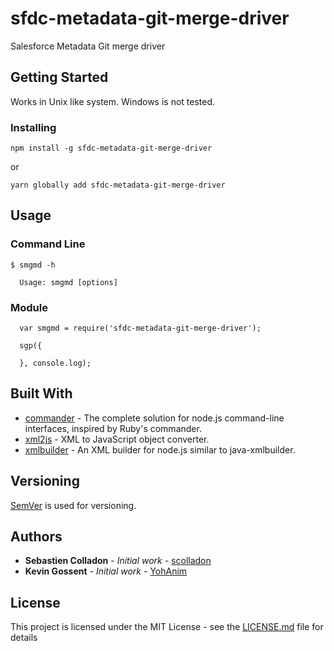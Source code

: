 # sfdc-metadata-git-merge-driver

Salesforce Metadata Git merge driver

## Getting Started

Works in Unix like system.
Windows is not tested.

### Installing

```
npm install -g sfdc-metadata-git-merge-driver
```

or

```
yarn globally add sfdc-metadata-git-merge-driver
```

## Usage

### Command Line

```
$ smgmd -h

  Usage: smgmd [options]
```

### Module

```
  var smgmd = require('sfdc-metadata-git-merge-driver');

  sgp({
    
  }, console.log);
```

## Built With

* [commander](https://github.com/tj/commander.js/) - The complete solution for node.js command-line interfaces, inspired by Ruby's commander.
* [xml2js](https://github.com/Leonidas-from-XIV/node-xml2js) - XML to JavaScript object converter.
* [xmlbuilder](https://github.com/oozcitak/xmlbuilder-js) - An XML builder for node.js similar to java-xmlbuilder.

## Versioning

[SemVer](http://semver.org/) is used for versioning.

## Authors

* **Sebastien Colladon** - *Initial work* - [scolladon](https://github.com/scolladon)
* **Kevin Gossent** - *Initial work* - [YohAnim](https://github.com/yohanim)

## License

This project is licensed under the MIT License - see the [LICENSE.md](LICENSE.md) file for details
